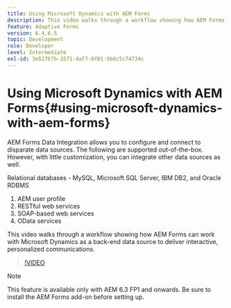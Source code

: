 ```yaml
---
title: Using Microsoft Dynamics with AEM Forms
description: This video walks through a workflow showing how AEM Forms can work with Microsoft Dynamics as a back-end data source to deliver interactive, personalized communications.
feature: Adaptive Forms
version: 6.4,6.5
topic: Development
role: Developer
level: Intermediate
exl-id: 3e51767b-3571-4af7-8f01-5b6c5c74734c
---
```

# Using Microsoft Dynamics with AEM Forms{#using-microsoft-dynamics-with-aem-forms}

AEM Forms Data Integration allows you to configure and connect to disparate data sources. The following are supported out-of-the-box. However, with little customization, you can integrate other data sources as well.

Relational databases - MySQL, Microsoft SQL Server, IBM DB2, and Oracle RDBMS
1. AEM user profile
1. RESTful web services
1. SOAP-based web services
1. OData services

This video walks through a workflow showing how AEM Forms can work with Microsoft Dynamics as a back-end data source to deliver interactive, personalized communications.

>[!VIDEO](https://video.tv.adobe.com/v/20971?quality=9&learn=on)

>[!NOTE]
>
>This feature is available only with AEM 6.3 FP1 and onwards. Be sure to install the AEM Forms add-on before setting up.
